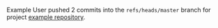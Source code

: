 Example User pushed 2 commits into the `refs/heads/master` branch for project [example repository](http://gitlab.example.com/root/example-repository).